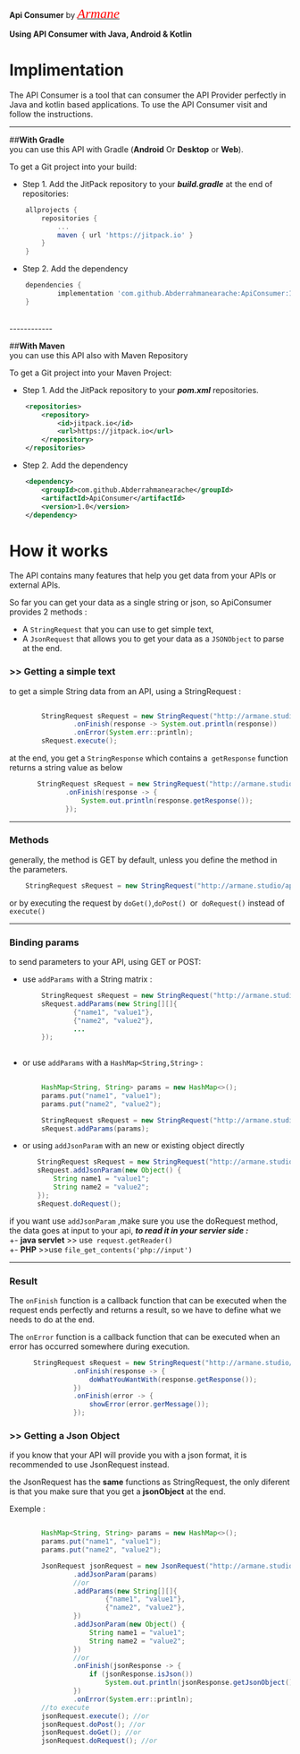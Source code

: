 **Api Consumer** by [<span style="color: red; font-size: 18pt; font-family: consolas ">*Armane*</span>](http://armane.studio "Armane")
 
**Using API Consumer with Java, Android & Kotlin**

#  Implimentation 

The API Consumer is a tool that can consumer the API Provider perfectly in Java and kotlin based applications.
To use the API Consumer visit  and follow the instructions.
 
------------
 ##******With Gradle******
 <br/>
 you can use this API with Gradle (**Android** Or **Desktop** or **Web**).
 
To get a Git project into your build:

 
+ Step 1. Add the JitPack repository to your **_build.gradle_** at the end of repositories:

```groovy 
	allprojects {
		repositories {
			...
			maven { url 'https://jitpack.io' }
		}
	}
 ```

+ Step 2. Add the dependency

```groovy
	dependencies {
	        implementation 'com.github.Abderrahmanearache:ApiConsumer:1.0'
	} 
```

	
<br/> 
------------

##******With Maven****** 
<br/>
you can use this API also with Maven Repository 
 
To get a Git project into your Maven Project:

 
  + Step 1.
  Add the JitPack repository to your **_pom.xml_** repositories. 
  
```xml
    <repositories>
        <repository>
            <id>jitpack.io</id>
            <url>https://jitpack.io</url>
        </repository>
    </repositories>
 ```
 + Step 2. Add the dependency
 
 
```xml
	<dependency>
	    <groupId>com.github.Abderrahmanearache</groupId>
	    <artifactId>ApiConsumer</artifactId>
	    <version>1.0</version>
	</dependency>
```
 
 
# How it works 


The API contains many features that help you get data from your APIs or external APIs.

So far you can get your data as a single string or json, so ApiConsumer provides 2 methods :
- A `StringRequest` that you can use to get simple text,
- A `JsonRequest` that allows you to get your data as a `JSONObject` to parse at the end.

 ### >> Getting a simple text 

to get a simple String data from an API, using a StringRequest :
 

```java
 
        StringRequest sRequest = new StringRequest("http://armane.studio/apiconsumer/params")
                .onFinish(response -> System.out.println(response))
                .onError(System.err::println);
        sRequest.execute();

```

at the end, you get a `StringResponse` which contains a` getResponse` function returns a string value as below

  ```java 
         StringRequest sRequest = new StringRequest("http://armane.studio/apiconsumer/params")
                .onFinish(response -> {
                    System.out.println(response.getResponse());
                });
  ```
------------


### Methods
 

generally, the method is GET by default, unless you define the method in the parameters.

```java
	StringRequest sRequest = new StringRequest("http://armane.studio/apiconsumer/params",Method.POST);
```
or by executing the request by `doGet()`,`doPost() `or` doRequest()` instead of `execute() `


------------
### Binding params 


to send parameters to your API, using GET or POST:
- use `addParams` with a String matrix :

```java
        StringRequest sRequest = new StringRequest("http://armane.studio/apiconsumer/params", Method.POST);
        sRequest.addParams(new String[][]{
                {"name1", "value1"},
                {"name2", "value2"},
				...
		});
		
```

- or use  `addParams` with a `HashMap<String,String>` :

```java
			
        HashMap<String, String> params = new HashMap<>();
        params.put("name1", "value1");
        params.put("name2", "value2");

        StringRequest sRequest = new StringRequest("http://armane.studio/apiconsumer/params", Method.POST);
        sRequest.addParams(params);
```

- or using `addJsonParam` with  an new or existing object directly
 ```java
        StringRequest sRequest = new StringRequest("http://armane.studio/apiconsumer/params", Method.POST);
        sRequest.addJsonParam(new Object() {
            String name1 = "value1";
            String name2 = "value2";
        });
        sRequest.doRequest();        
```
if you want use `addJsonParam` ,make sure  you use the doRequest method, the data goes at input to your api,
***to read it in your servier side :*** 
 <br/>
+- **java servlet**  >> use` request.getReader()` <br/>
+- **PHP** >>use `file_get_contents('php://input')` 

------------


### Result

The `onFinish` function is a callback function that can be executed when the request ends perfectly and returns a result, so we have to define what we needs to do at the end.

The `onError` function is a callback function that can be executed when an error has occurred somewhere during execution.

```java
      StringRequest sRequest = new StringRequest("http://armane.studio/apiconsumer/params")
                .onFinish(response -> {
                    doWhatYouWantWith(response.getResponse());
                })
                .onFinish(error -> {
                    showError(error.gerMessage());
                });
```

 ### >> Getting a Json Object 

if you know that your API will provide you with a json format, it is recommended to use JsonRequest instead.

the JsonRequest has the **same** functions as StringRequest, the only diferent is that you make sure that you get a **jsonObject** at the end.


Exemple : 
```java

        HashMap<String, String> params = new HashMap<>();
        params.put("name1", "value1");
        params.put("name2", "value2");

        JsonRequest jsonRequest = new JsonRequest("http://armane.studio/apiconsumer/params")
                .addJsonParam(params)
                //or
                .addParams(new String[][]{
                        {"name1", "value1"},
                        {"name2", "value2"},
                })
                .addJsonParam(new Object() {
                    String name1 = "value1";
                    String name2 = "value2";
                })
                //or
                .onFinish(jsonResponse -> {
                    if (jsonResponse.isJson())
                        System.out.println(jsonResponse.getJsonObject().get("keyFromYourJsonResult"));
                })
                .onError(System.err::println);
        //to execute 
        jsonRequest.execute(); //or
        jsonRequest.doPost(); //or
        jsonRequest.doGet(); //or
        jsonRequest.doRequest(); //or 
	
